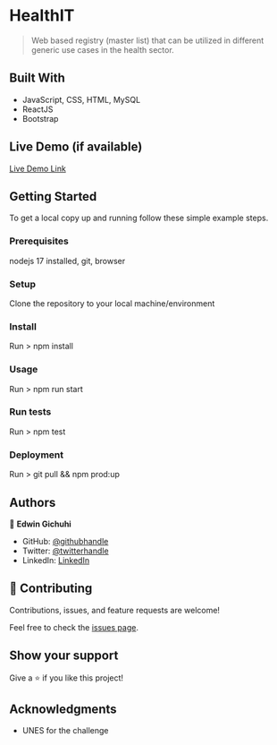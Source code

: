 # HealthIT

> Web based registry (master list) that can be utilized in different generic use cases
in the health sector.

## Built With

- JavaScript, CSS, HTML, MySQL
- ReactJS
- Bootstrap

## Live Demo (if available)

[Live Demo Link](https://github.com/egichuhis/Master-List)

## Getting Started

To get a local copy up and running follow these simple example steps.

### Prerequisites

nodejs 17 installed, git, browser

### Setup

Clone the repository to your local machine/environment

### Install

Run > npm install

### Usage

Run > npm run start

### Run tests

Run > npm test

### Deployment

Run > git pull && npm prod:up

## Authors

👤 **Edwin Gichuhi**

- GitHub: [@githubhandle](https://github.com/egichuhis/)
- Twitter: [@twitterhandle](https://twitter.com/egichuhis)
- LinkedIn: [LinkedIn](https://www.linkedin.com/in/edwin-gichuhi/)

## 🤝 Contributing

Contributions, issues, and feature requests are welcome!

Feel free to check the [issues page](https://github.com/egichuhis/Master-List/issues).

## Show your support

Give a ⭐️ if you like this project!

## Acknowledgments

- UNES for the challenge
